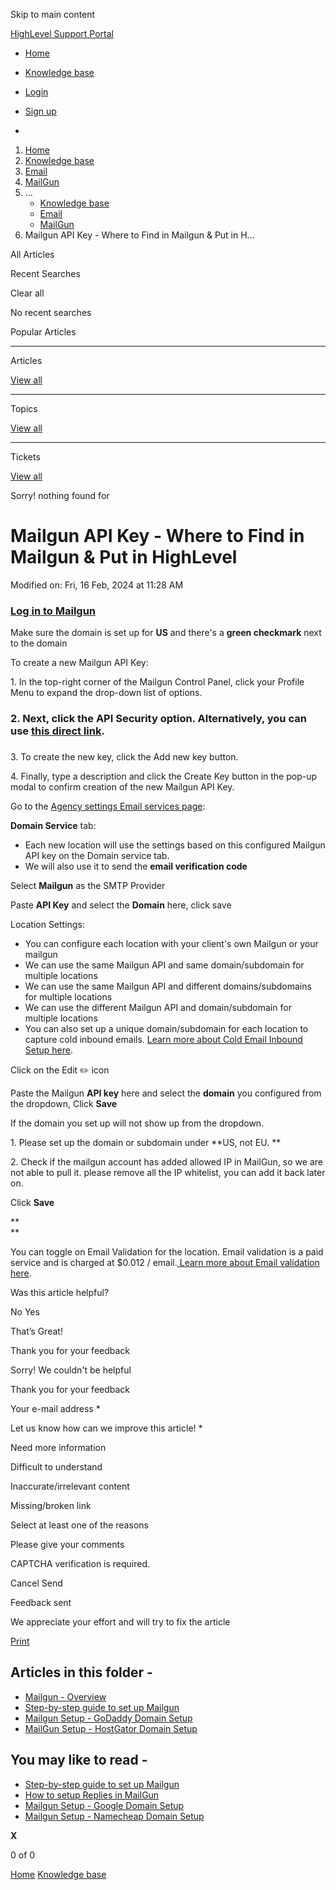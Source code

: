 Skip to main content

[ HighLevel Support Portal ](https://help.gohighlevel.com)

  * [ Home ](/support/home)
  * [ Knowledge base ](/support/solutions)

  * [Login](/support/login)
  * [Sign up](/support/signup)
  * 

  1. [Home](/support/home)
  2. [Knowledge base](/support/solutions)
  3. [Email](/support/solutions/48000449563)
  4. [MailGun](/support/solutions/folders/48000665892)
  5. ... 
     * [Knowledge base](/support/solutions)
     * [Email](/support/solutions/48000449563)
     * [MailGun](/support/solutions/folders/48000665892)
  6. Mailgun API Key - Where to Find in Mailgun & Put in H...

All  Articles 

Recent Searches

Clear all

No recent searches

Popular Articles

* * *

Articles

[View all](/support/search/solutions)

* * *

Topics

[View all](/support/search/topics)

* * *

Tickets

[View all](/support/search/tickets)

Sorry! nothing found for   

# Mailgun API Key - Where to Find in Mailgun & Put in HighLevel

Modified on: Fri, 16 Feb, 2024 at 11:28 AM

### [Log in to Mailgun](https://app.mailgun.com/app/sending/domains)

Make sure the domain is set up for **US** and there's a **green checkmark** next to the domain

To create a new Mailgun API Key:

1\. In the top-right corner of the Mailgun Control Panel, click your Profile Menu to expand the drop-down list of options.

### 2\. Next, click the API Security option. Alternatively, you can use [this direct link](https://app.mailgun.com/settings/api_security).

### 

3\. To create the new key, click the Add new key button.

4\. Finally, type a description and click the Create Key button in the pop-up modal to confirm creation of the new Mailgun API Key.

Go to the [Agency settings Email services page](https://app.gohighlevel.com/settings/email_services):

**Domain Service** tab:

  * Each new location will use the settings based on this configured Mailgun API key on the Domain service tab.
  * We will also use it to send the **email verification code**

Select **Mailgun** as the SMTP Provider

Paste **API Key** and select the **Domain** here, click save

Location Settings:

  * You can configure each location with your client's own Mailgun or your mailgun
  * We can use the same Mailgun API and same domain/subdomain for multiple locations
  * We can use the same Mailgun API and different domains/subdomains for multiple locations
  * We can use the different Mailgun API and domain/subdomain for multiple locations
  * You can also set up a unique domain/subdomain for each location to capture cold inbound emails. [Learn more about Cold Email Inbound Setup here](https://help.gohighlevel.com/support/solutions/articles/48001185801-cold-email-inbound-setup).

Click on the Edit ✏️ icon

Paste the Mailgun **API key** here and select the **domain** you configured from the dropdown, Click **Save**

If the domain you set up will not show up from the dropdown.

1\. Please set up the domain or subdomain under **US, not EU.  **

2\. Check if the mailgun account has added allowed IP in MailGun, so we are not able to pull it. please remove all the IP whitelist, you can add it back later on.

Click **Save**

**  
**

You can toggle on Email Validation for the location. Email validation is a paid service and is charged at $0.012 / email.[ Learn more about Email validation here](https://gohighlevelassist.freshdesk.com/support/solutions/articles/48000982847-email-validation-from-mailgun-in-highlevel).

Was this article helpful?

No  Yes 

That’s Great!

Thank you for your feedback

Sorry! We couldn't be helpful

Thank you for your feedback

Your e-mail address *

Let us know how can we improve this article! *

Need more information 

Difficult to understand 

Inaccurate/irrelevant content 

Missing/broken link 

Select at least one of the reasons 

Please give your comments 

CAPTCHA verification is required. 

Cancel  Send 

Feedback sent

We appreciate your effort and will try to fix the article

[Print](javascript:print\(\))

## Articles in this folder -

  * [Mailgun - Overview](/support/solutions/articles/48000981677-mailgun-overview)
  * [Step-by-step guide to set up Mailgun](/support/solutions/articles/48001219824-step-by-step-guide-to-set-up-mailgun)
  * [Mailgun Setup - GoDaddy Domain Setup](/support/solutions/articles/48000981678-mailgun-setup-godaddy-domain-setup)
  * [MailGun Setup - HostGator Domain Setup](/support/solutions/articles/48000981679-mailgun-setup-hostgator-domain-setup)

## You may like to read -

  * [Step-by-step guide to set up Mailgun](/support/solutions/articles/48001219824-step-by-step-guide-to-set-up-mailgun)
  * [How to setup Replies in MailGun](/support/solutions/articles/48000987293-how-to-setup-replies-in-mailgun)
  * [Mailgun Setup - Google Domain Setup](/support/solutions/articles/48001155148-mailgun-setup-google-domain-setup)
  * [Mailgun Setup - Namecheap Domain Setup](/support/solutions/articles/48000981680-mailgun-setup-namecheap-domain-setup)

**X**

0 of 0 []()

[Home](/support/home) [Knowledge base](/support/solutions)
